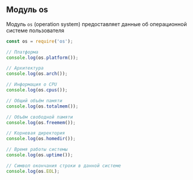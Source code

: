 ## Модуль os
Модуль `os` (operation system) предоставляет данные об операционной системе пользователя

```js
const os = require('os');

// Платформа
console.log(os.platform());

// Архитектура
console.log(os.arch());

// Информация о CPU
console.log(os.cpus());

// Общий объём памяти
console.log(os.totalmem());

// Объём свободной памяти
console.log(os.freemem());

// Корневая директория
console.log(os.homedir());

// Время работы системы
console.log(os.uptime());

// Символ окончания строки в данной системе
console.log(os.EOL);
```